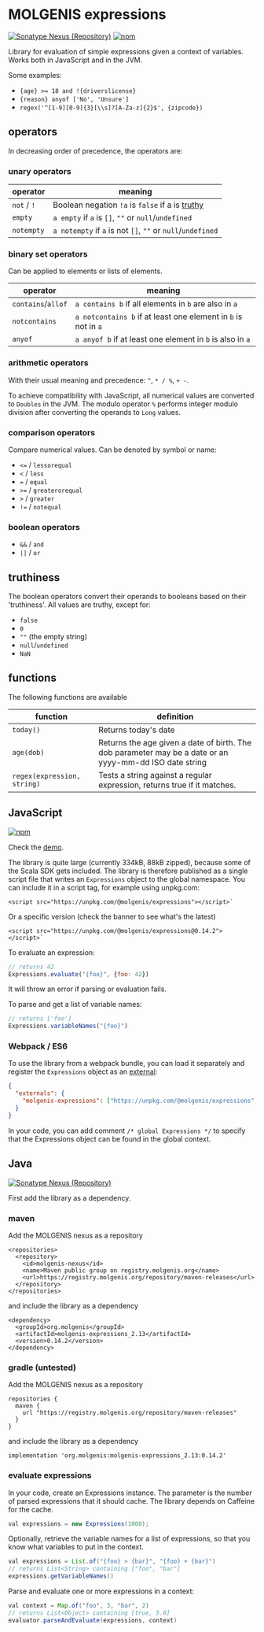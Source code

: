 # MOLGENIS expressions
[![Sonatype Nexus (Repository)](https://img.shields.io/nexus/maven-releases/org.molgenis/molgenis-expressions_2.13?server=https%3A%2F%2Fregistry.molgenis.org)](https://registry.molgenis.org/#browse/browse:maven-releases:org%2Fmolgenis%2Fmolgenis-expressions_2.13)
[![npm](https://img.shields.io/npm/v/@molgenis/expressions)](https://www.npmjs.com/package/@molgenis/expressions)

Library for evaluation of simple expressions given a context of variables.
Works both in JavaScript and in the JVM.

Some examples:
* `{age} >= 18 and !{driverslicense}`
* `{reason} anyof ['No', 'Unsure']`
* `regex('^[1-9][0-9]{3}[\\s]?[A-Za-z]{2}$', {zipcode})`

## operators

In decreasing order of precedence, the operators are:
### unary operators
|operator|meaning|
|--------|-------|
| `not` / `!` | Boolean negation `!a` is `false` if a is [truthy](#truthy) |
|`empty`      | `a empty` if `a` is `[]`, `""` or `null`/`undefined`       |
|`notempty`   | `a notempty` if `a` is not `[]`, `""` or `null`/`undefined`|

### binary set operators
Can be applied to elements or lists of elements.

|operator|meaning|
|--------|-------|
|`contains`/`allof` | `a contains b` if all elements in `b` are also in `a` |
| `notcontains` | `a notcontains b` if at least one element in `b` is not in `a` |
| `anyof` | `a anyof b` if at least one element in `b` is also in `a` |

### arithmetic operators
With their usual meaning and precedence: `^`, `* / %`, `+ -`.

To achieve compatibility with JavaScript, all numerical values are converted to `Doubles` in the
JVM. The modulo operator `%` performs integer modulo division after converting the operands to `Long`
values.

### comparison operators
Compare numerical values. Can be denoted by symbol or name:
* `<=` /  `lessorequal`
* `<` / `less`
* `=` / `equal`
* `>=` / `greaterorequal`
* `>` / `greater`
* `!=` / `notequal`
### boolean operators
* `&&` / `and`
* `||` / `or`

## <a name="truthy"></a>truthiness
The boolean operators convert their operands to booleans based on their
'truthiness'. All values are truthy, except for:
* `false`
* `0`
* `""` (the empty string)
* `null`/`undefined`
* `NaN`

## functions
The following functions are available

|function|definition|
|--------|-------|
| `today()`  | Returns today's date |
| `age(dob)` | Returns the age given a date of birth. The dob parameter may be a date or an yyyy-mm-dd ISO date string |
| `regex(expression, string)` | Tests a string against a regular expression, returns true if it matches. |

## JavaScript
[![npm](https://img.shields.io/npm/v/@molgenis/expressions)](https://www.npmjs.com/package/@molgenis/expressions)

Check the [demo](https://codepen.io/fdlk/full/GRWQjOB).

The library is quite large (currently 334kB, 88kB zipped), because some of the Scala SDK gets
included. The library is therefore published as a single script file that writes an `Expressions` object to the global
namespace.
You can include it in a script tag, for example using unpkg.com: 
```
<script src="https://unpkg.com/@molgenis/expressions"></script>`
```
Or a specific version (check the banner to see what's the latest)
```
<script src="https://unpkg.com/@molgenis/expressions@0.14.2"></script>`
```
To evaluate an expression:
```javascript
// returns 42
Expressions.evaluate("{foo}", {foo: 42})
```
It will throw an error if parsing or evaluation fails.

To parse and get a list of variable names:
```javascript
// returns ['foo']
Expressions.variableNames("{foo}")
```
### Webpack / ES6
To use the library from a webpack bundle, you can load it separately and register the `Expressions` 
object as an [external](https://webpack.js.org/configuration/externals/):
```json
{
  "externals": {
    "molgenis-expressions": ["https://unpkg.com/@molgenis/expressions", "Expressions"]
  }
}
```
In your code, you can add comment `/* global Expressions */` to specify that the Expressions object
can be found in the global context.
## Java
[![Sonatype Nexus (Repository)](https://img.shields.io/nexus/maven-releases/org.molgenis/molgenis-expressions_2.13?server=https%3A%2F%2Fregistry.molgenis.org)](https://registry.molgenis.org/#browse/browse:maven-releases:org%2Fmolgenis%2Fmolgenis-expressions_2.13)

First add the library as a dependency.
### maven
Add the MOLGENIS nexus as a repository
```
<repositories>
  <repository>
    <id>molgenis-nexus</id>
    <name>Maven public group on registry.molgenis.org</name>
    <url>https://registry.molgenis.org/repository/maven-releases</url>
  </repository>
</repositories>
```
and include the library as a dependency
```
<dependency>
  <groupId>org.molgenis</groupId>
  <artifactId>molgenis-expressions_2.13</artifactId>
  <version>0.14.2</version>
</dependency>
```
### gradle (untested)
Add the MOLGENIS nexus as a repository
```
repositories {
  maven {
    url "https://registry.molgenis.org/repository/maven-releases"
  }
}
```
and include the library as a dependency
```
implementation 'org.molgenis:molgenis-expressions_2.13:0.14.2'
```
### evaluate expressions
In your code, create an Expressions instance.
The parameter is the number of parsed expressions that it should cache.
The library depends on Caffeine for the cache.

```java
val expressions = new Expressions(1000);
```
Optionally, retrieve the variable names for a list of expressions, so that
you know what variables to put in the context.
```java
val expressions = List.of("{foo} > {bar}", "{foo} + {bar}")
// returns List<String> containing ["foo", "bar"]
expressions.getVariableNames()
```

Parse and evaluate one or more expressions in a context:
```java
val context = Map.of("foo", 3, "bar", 2)
// returns List<Object> containing [true, 5.0]
evaluator.parseAndEvaluate(expressions, context)
```
